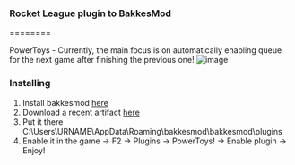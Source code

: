 ### **Rocket League plugin to BakkesMod**
========

PowerToys - Currently, the main focus is on automatically enabling queue for the next game after finishing the previous one!
![image](https://user-images.githubusercontent.com/67871298/162564167-256b8498-2317-4d5e-9b88-07177f057d6d.png)

### **Installing**

1. Install bakkesmod [here](https://bakkesmod.com/)
2. Download a recent artifact [here](https://github.com/Skidamek/PowerToys/releases)
3. Put it there C:\Users\URNAME\AppData\Roaming\bakkesmod\bakkesmod\plugins
4. Enable it in the game -> F2 -> Plugins -> PowerToys! -> Enable plugin -> Enjoy!
